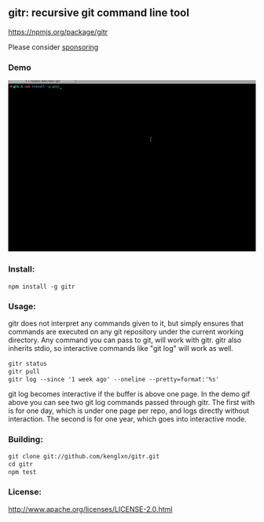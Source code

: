 ## gitr: recursive git command line tool

https://npmjs.org/package/gitr

Please consider [sponsoring](https://github.com/sponsors/kenglxn)

### Demo

![Demo](https://github.com/kenglxn/gitr/raw/master/demo.gif)

### Install:

    npm install -g gitr

### Usage:

gitr does not interpret any commands given to it, but simply ensures that commands are executed on any git repository under the current working directory.
Any command you can pass to git, will work with gitr. gitr also inherits stdio, so interactive commands like "git log" will work as well. 

    gitr status
    gitr pull
    gitr log --since '1 week ago' --oneline --pretty=format:'%s'

git log becomes interactive if the buffer is above one page. In the demo gif above you can see two git log commands passed through gitr. The first with is for one day, which is under one page per repo, and logs directly without interaction. The second is for one year, which goes into interactive mode.

### Building:

    git clone git://github.com/kenglxn/gitr.git
    cd gitr
    npm test

### License:

http://www.apache.org/licenses/LICENSE-2.0.html

